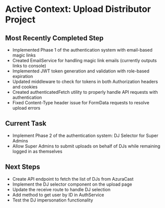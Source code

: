 # Active Context: Upload Distributor Project

## Most Recently Completed Step
- Implemented Phase 1 of the authentication system with email-based magic links
- Created EmailService for handling magic link emails (currently outputs links to console)
- Implemented JWT token generation and validation with role-based expiration
- Updated middleware to check for tokens in both Authorization headers and cookies
- Created authenticatedFetch utility to properly handle API requests with authentication
- Fixed Content-Type header issue for FormData requests to resolve upload errors

## Current Task
- Implement Phase 2 of the authentication system: DJ Selector for Super Admins
- Allow Super Admins to submit uploads on behalf of DJs while remaining logged in as themselves

## Next Steps
- Create API endpoint to fetch the list of DJs from AzuraCast
- Implement the DJ selector component on the upload page
- Update the receive route to handle DJ selection
- Add method to get user by ID in AuthService
- Test the DJ impersonation functionality
